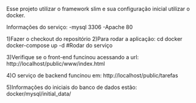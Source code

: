 Esse projeto utilizar o framework slim e sua configuração inicial utilizar o docker. 

Informações do serviço: 
 -mysql  3306
 -Apache 80

1)Fazer o checkout do repositório
2)Para rodar a aplicação:
 cd docker
 docker-compose up -d  #Rodar do serviço 
 
 
3)Verifique se o front-end funcinou acessando a url: http://localhost/public/www/index.html

4)O serviço de backend funcinou em: http://localhost/public/tarefas 



5)Informações do iniciais do banco de dados estão:  docker/mysql/initial_data/
